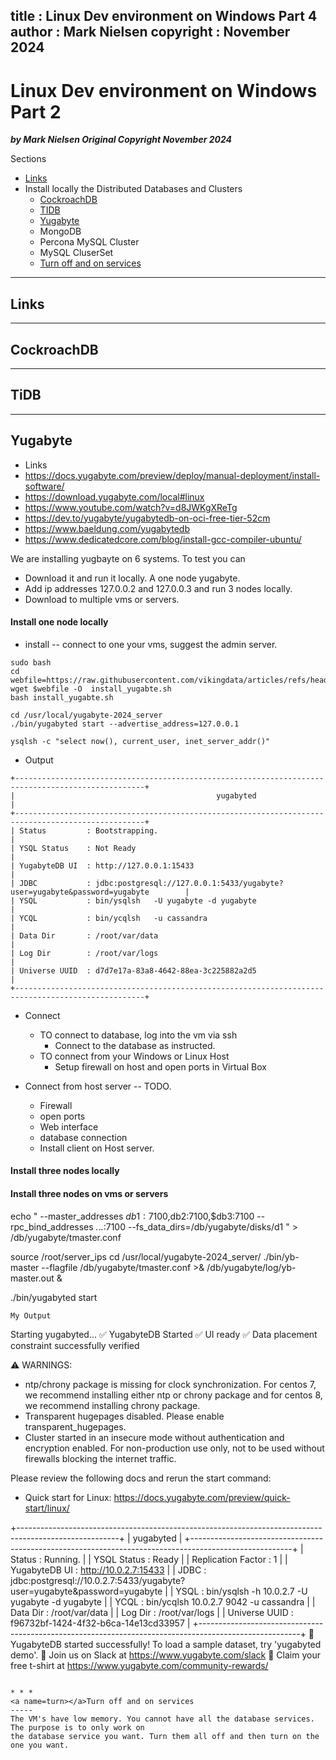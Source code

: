 
title : Linux Dev environment on Windows Part 4
author : Mark Nielsen
copyright : November 2024
---


Linux Dev environment on Windows Part 2
==============================

_**by Mark Nielsen
Original Copyright November 2024**_

Sections
* [Links](#links)
* Install locally the Distributed Databases and Clusters
  * [CockroachDB](#c)
  * [TIDB](#t)
  * [Yugabyte](#y)
  * MongoDB
  * Percona MySQL Cluster
  * MySQL CluserSet
  * [Turn off and on services](#turn)

* * *
<a name=links></a>Links
-----

* * *
<a name=c></a>CockroachDB
-----

* * *
<a name=t></a>TiDB
-----

* * *
<a name=y></a>Yugabyte
-----
* Links
* https://docs.yugabyte.com/preview/deploy/manual-deployment/install-software/
* https://download.yugabyte.com/local#linux
* https://www.youtube.com/watch?v=d8JWKgXReTg
* https://dev.to/yugabyte/yugabytedb-on-oci-free-tier-52cm
* https://www.baeldung.com/yugabytedb
* https://www.dedicatedcore.com/blog/install-gcc-compiler-ubuntu/


We are installing yugbayte on 6 systems. To test you can
* Download it and run it locally. A one node yugabyte.
* Add ip addresses 127.0.0.2 and 127.0.0.3 and run 3 nodes locally.
* Download to multiple vms or servers. 

#### Install one node locally

* install -- connect to one your vms, suggest the admin server. 
```
sudo bash
cd
webfile=https://raw.githubusercontent.com/vikingdata/articles/refs/heads/main/linux/vm/Linux_dev_under_VirtualBox_part4/install_yugabte.sh
wget $webfile -O  install_yugabte.sh
bash install_yugabte.sh

cd /usr/local/yugabyte-2024_server
./bin/yugabyted start --advertise_address=127.0.0.1

ysqlsh -c "select now(), current_user, inet_server_addr()"

```

* Output
```
+---------------------------------------------------------------------------------------------------+
|                                             yugabyted                                             |
+---------------------------------------------------------------------------------------------------+
| Status         : Bootstrapping.                                                                   |
| YSQL Status    : Not Ready                                                                        |
| YugabyteDB UI  : http://127.0.0.1:15433                                                           |
| JDBC           : jdbc:postgresql://127.0.0.1:5433/yugabyte?user=yugabyte&password=yugabyte        |
| YSQL           : bin/ysqlsh   -U yugabyte -d yugabyte                                             |
| YCQL           : bin/ycqlsh   -u cassandra                                                        |
| Data Dir       : /root/var/data                                                                   |
| Log Dir        : /root/var/logs                                                                   |
| Universe UUID  : d7d7e17a-83a8-4642-88ea-3c225882a2d5                                             |
+---------------------------------------------------------------------------------------------------+
```

* Connect
    * TO connect to database, log into the vm via ssh
        * Connect to the database  as instructed.
    * TO connect from your Windows or Linux Host
        * Setup firewall on host and open ports in Virtual Box

* Connect from host server -- TODO. 
   * Firewall
   * open ports
   * Web interface
   * database connection
   * Install client on Host server. 


#### Install three nodes locally



#### Install three nodes on vms or servers



echo "
--master_addresses $db1:7100,$db2:7100,$db3:7100 
--rpc_bind_addresses *.*.*.*:7100 
--fs_data_dirs=/db/yugabyte/disks/d1
" > /db/yugabyte/tmaster.conf

source /root/server_ips
cd /usr/local/yugabyte-2024_server/
./bin/yb-master --flagfile /db/yugabyte/tmaster.conf  >& /db/yugabyte/log/yb-master.out &

./bin/yugabyted start

```
My Output
```
Starting yugabyted...
✅ YugabyteDB Started
✅ UI ready
✅ Data placement constraint successfully verified

⚠ WARNINGS:
- ntp/chrony package is missing for clock synchronization. For centos 7, we recommend installing either ntp or chrony package and for centos 8, we recommend installing chrony package.
- Transparent hugepages disabled. Please enable transparent_hugepages.
- Cluster started in an insecure mode without authentication and encryption enabled. For non-production use only, not to be used without firewalls blocking the internet traffic.

Please review the following docs and rerun the start command:
- Quick start for Linux: https://docs.yugabyte.com/preview/quick-start/linux/

+-------------------------------------------------------------------------------------------------------+
|                                               yugabyted                                               |
+-------------------------------------------------------------------------------------------------------+
| Status              : Running.                                                                        |
| YSQL Status         : Ready                                                                           |
| Replication Factor  : 1                                                                               |
| YugabyteDB UI       : http://10.0.2.7:15433                                                           |
| JDBC                : jdbc:postgresql://10.0.2.7:5433/yugabyte?user=yugabyte&password=yugabyte        |
| YSQL                : bin/ysqlsh -h 10.0.2.7  -U yugabyte -d yugabyte                                 |
| YCQL                : bin/ycqlsh 10.0.2.7 9042 -u cassandra                                           |
| Data Dir            : /root/var/data                                                                  |
| Log Dir             : /root/var/logs                                                                  |
| Universe UUID       : f96732bf-1424-4f32-b6ca-14e13cd33957                                            |
+-------------------------------------------------------------------------------------------------------+
🚀 YugabyteDB started successfully! To load a sample dataset, try 'yugabyted demo'.
🎉 Join us on Slack at https://www.yugabyte.com/slack
👕 Claim your free t-shirt at https://www.yugabyte.com/community-rewards/
```

* * *
<a name=turn></a>Turn off and on services
-----
The VM's have low memory. You cannot have all the database services. The purpose is to only work on
the database service you want. Turn them all off and then turn on the one you want. 